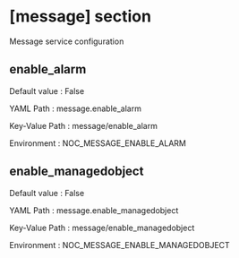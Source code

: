 # [message] section
Message service configuration

## enable_alarm

Default value
:   False

YAML Path
:   message.enable_alarm

Key-Value Path
:   message/enable_alarm

Environment
:   NOC_MESSAGE_ENABLE_ALARM

## enable_managedobject

Default value
:   False

YAML Path
:   message.enable_managedobject

Key-Value Path
:   message/enable_managedobject

Environment
:   NOC_MESSAGE_ENABLE_MANAGEDOBJECT

